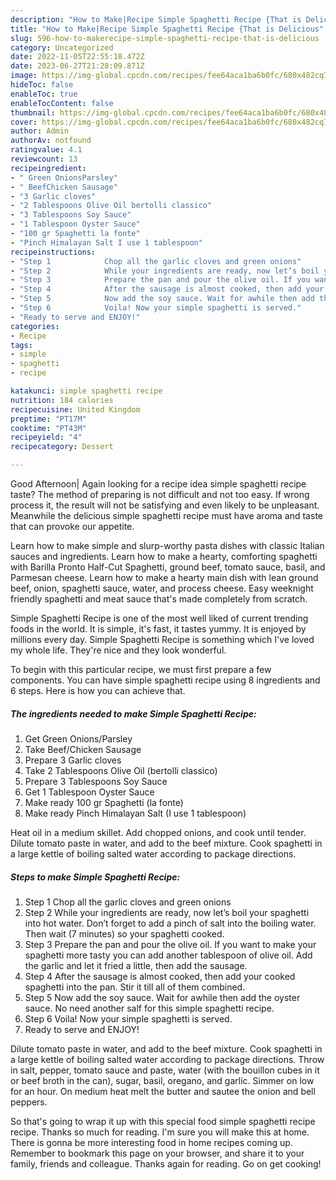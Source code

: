 ```yaml
---
description: "How to Make|Recipe Simple Spaghetti Recipe {That is Delicious"
title: "How to Make|Recipe Simple Spaghetti Recipe {That is Delicious"
slug: 596-how-to-makerecipe-simple-spaghetti-recipe-that-is-delicious
category: Uncategorized
date: 2022-11-05T22:55:18.472Z
date: 2023-06-27T21:28:09.871Z
image: https://img-global.cpcdn.com/recipes/fee64aca1ba6b0fc/680x482cq70/simple-spaghetti-recipe-recipe-main-photo.jpg
hideToc: false
enableToc: true
enableTocContent: false
thumbnail: https://img-global.cpcdn.com/recipes/fee64aca1ba6b0fc/680x482cq70/simple-spaghetti-recipe-recipe-main-photo.jpg
cover: https://img-global.cpcdn.com/recipes/fee64aca1ba6b0fc/680x482cq70/simple-spaghetti-recipe-recipe-main-photo.jpg
author: Admin
authorAv: notfound
ratingvalue: 4.1
reviewcount: 13
recipeingredient:
- " Green OnionsParsley"
- " BeefChicken Sausage"
- "3 Garlic cloves"
- "2 Tablespoons Olive Oil bertolli classico"
- "3 Tablespoons Soy Sauce"
- "1 Tablespoon Oyster Sauce"
- "100 gr Spaghetti la fonte"
- "Pinch Himalayan Salt I use 1 tablespoon"
recipeinstructions:
- "Step 1            Chop all the garlic cloves and green onions"
- "Step 2            While your ingredients are ready, now let’s boil your spaghetti into hot water. Don’t forget to add a pinch of salt into the boiling water. Then wait (7 minutes) so your spaghetti cooked."
- "Step 3            Prepare the pan and pour the olive oil. If you want to make your spaghetti more tasty you can add another tablespoon of olive oil. Add the garlic and let it fried a little, then add the sausage."
- "Step 4            After the sausage is almost cooked, then add your cooked spaghetti into the pan. Stir it till all of them combined."
- "Step 5            Now add the soy sauce. Wait for awhile then add the oyster sauce. No need another salf for this simple spaghetti recipe."
- "Step 6            Voila! Now your simple spaghetti is served."
- "Ready to serve and ENJOY!"
categories:
- Recipe
tags:
- simple
- spaghetti
- recipe

katakunci: simple spaghetti recipe 
nutrition: 184 calories
recipecuisine: United Kingdom
preptime: "PT17M"
cooktime: "PT43M"
recipeyield: "4"
recipecategory: Dessert

---
```



Good Afternoon| Again looking for a recipe idea simple spaghetti recipe taste? The method of preparing is not difficult and not too easy. If wrong process it, the result will not be satisfying and even likely to be unpleasant. Meanwhile the delicious simple spaghetti recipe must have aroma and taste that can provoke our appetite.





Learn how to make simple and slurp-worthy pasta dishes with classic Italian sauces and ingredients. Learn how to make a hearty, comforting spaghetti with Barilla Pronto Half-Cut Spaghetti, ground beef, tomato sauce, basil, and Parmesan cheese. Learn how to make a hearty main dish with lean ground beef, onion, spaghetti sauce, water, and process cheese. Easy weeknight friendly spaghetti and meat sauce that&#39;s made completely from scratch.

Simple Spaghetti Recipe is one of the most well liked of current trending foods in the world. It is simple, it's fast, it tastes yummy. It is enjoyed by millions every day. Simple Spaghetti Recipe is something which I've loved my whole life. They're nice and they look wonderful.


To begin with this particular recipe, we must first prepare a few components. You can have simple spaghetti recipe using 8 ingredients and 6 steps. Here is how you can achieve that.

<!--inarticleads1-->

##### The ingredients needed to make Simple Spaghetti Recipe:

1. Get  Green Onions/Parsley
1. Take  Beef/Chicken Sausage
1. Prepare 3 Garlic cloves
1. Take 2 Tablespoons Olive Oil (bertolli classico)
1. Prepare 3 Tablespoons Soy Sauce
1. Get 1 Tablespoon Oyster Sauce
1. Make ready 100 gr Spaghetti (la fonte)
1. Make ready Pinch Himalayan Salt (I use 1 tablespoon)


Heat oil in a medium skillet. Add chopped onions, and cook until tender. Dilute tomato paste in water, and add to the beef mixture. Cook spaghetti in a large kettle of boiling salted water according to package directions. 

<!--inarticleads2-->

##### Steps to make Simple Spaghetti Recipe:

1. Step 1            Chop all the garlic cloves and green onions
1. Step 2            While your ingredients are ready, now let’s boil your spaghetti into hot water. Don’t forget to add a pinch of salt into the boiling water. Then wait (7 minutes) so your spaghetti cooked.
1. Step 3            Prepare the pan and pour the olive oil. If you want to make your spaghetti more tasty you can add another tablespoon of olive oil. Add the garlic and let it fried a little, then add the sausage.
1. Step 4            After the sausage is almost cooked, then add your cooked spaghetti into the pan. Stir it till all of them combined.
1. Step 5            Now add the soy sauce. Wait for awhile then add the oyster sauce. No need another salf for this simple spaghetti recipe.
1. Step 6            Voila! Now your simple spaghetti is served.
1. Ready to serve and ENJOY!

Dilute tomato paste in water, and add to the beef mixture. Cook spaghetti in a large kettle of boiling salted water according to package directions. Throw in salt, pepper, tomato sauce and paste, water (with the bouillon cubes in it or beef broth in the can), sugar, basil, oregano, and garlic. Simmer on low for an hour. On medium heat melt the butter and sautee the onion and bell peppers. 

So that's going to wrap it up with this special food simple spaghetti recipe recipe. Thanks so much for reading. I'm sure you will make this at home. There is gonna be more interesting food in home recipes coming up. Remember to bookmark this page on your browser, and share it to your family, friends and colleague. Thanks again for reading. Go on get cooking!
